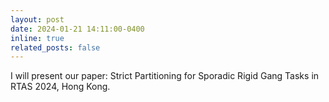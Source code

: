```yaml
---
layout: post
date: 2024-01-21 14:11:00-0400
inline: true
related_posts: false
---
```


I will present our paper: Strict Partitioning for Sporadic Rigid Gang Tasks in RTAS 2024, Hong Kong.
